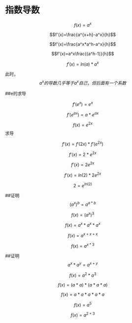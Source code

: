 # 指数导数

$$f(x)=a^x$$

$$f'(x)=\frac{a^{x+h}-a^x}{h}$$

$$f'(x)=\frac{a^x*a^h-a^x}{h}$$

$$f'(x)=a^x\frac{(a^h-1)}{h}$$

$$f'(x)=ln(a)*a^x$$

此时，$$a^x的导数几乎等于a^x自己，但后面有一个系数$$

##e的求导

$$f'(e^x)=e^x$$

$$f'(e^{ax})=a*e^{ax}$$



$$f(x)=e^{2x}$$ 求导

$$f'(x)=f'(2x)*f'(e^{2x})$$

$$f'(x)=2*e^{2x}$$

$$f'(x)=2e^{2x}$$

$$f'(x)=l n(2)*2e^{2x}$$



$$2=e^{ln(2)}$$

##证明$$(a^x)^b=a^{a*b}$$

$$f(x)=(a^x)^3$$

$$f(x)=a^x*a^x*a^x$$

$$f(x)=a^{x+x+x}$$

$$f(x)=a^{x*3}$$

##证明$$a^x*a^y=a^{x+y}$$

$$f(x)=a^2*a^3$$

$$f(x)=(a*a)*(a*a*a)$$

$$f(x)=a*a*a*a*a$$

$$f(x)=a^5$$

$$f(x)=a^{2+3}$$